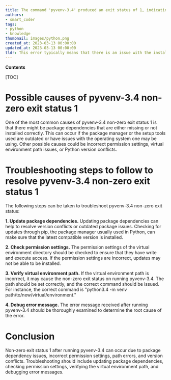 ```yaml
---
title: The command 'pyvenv-3.4' produced an exit status of 1, indicating an error
authors:
- smart_coder
tags:
- python
- knowledge
thumbnail: images/python.png
created_at: 2023-03-13 00:00:00
updated_at: 2023-03-13 00:00:00
tldr: This error typically means that there is an issue with the installation or setup of a Python virtual environment.
---
```


**Contents**

[TOC]

# Possible causes of pyvenv-3.4 non-zero exit status 1 

One of the most common causes of pyvenv-3.4 non-zero exit status 1 is that there might be package dependencies that are either missing or not installed correctly. This can occur if the package manager or the setup tools used are outdated or have issues with the operating system one may be using. Other possible causes could be incorrect permission settings, virtual environment path issues, or Python version conflicts.

# Troubleshooting steps to follow to resolve pyvenv-3.4 non-zero exit status 1

The following steps can be taken to troubleshoot pyvenv-3.4 non-zero exit status:

**1. Update package dependencies.** 
Updating package dependencies can help to resolve version conflicts or outdated package issues. Checking for updates through pip, the package manager usually used in Python, can make sure that the latest compatible version is installed.

**2. Check permission settings.**
The permission settings of the virtual environment directory should be checked to ensure that they have write and execute access. If the permission settings are incorrect, updates may not be able to be installed.

**3. Verify virtual environment path.**
If the virtual environment path is incorrect, it may cause the non-zero exit status on running pyvenv-3.4. The path should be set correctly, and the correct command should be issued. For instance, the correct command is "python3.4 -m venv path/to/new/virtual/environment." 

**4. Debug error message.**
The error message received after running pyvenv-3.4 should be thoroughly examined to determine the root cause of the error.

# Conclusion

Non-zero exit status 1 after running pyvenv-3.4 can occur due to package dependency issues, incorrect permission settings, path errors, and version conflicts. Troubleshooting should include updating package dependencies, checking permission settings, verifying the virtual environment path, and debugging error messages.
